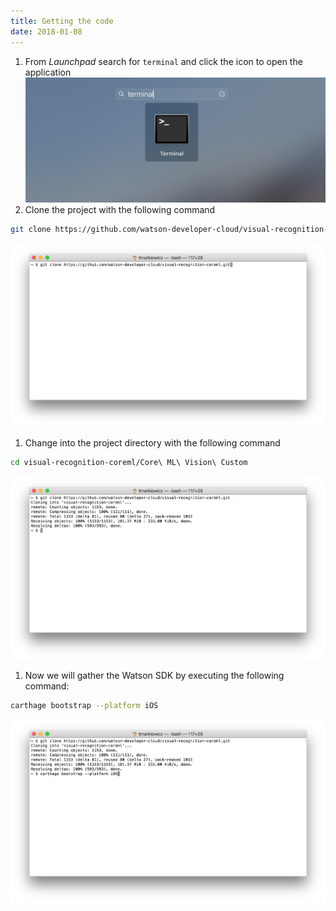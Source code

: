 ```yaml
---
title: Getting the code
date: 2018-01-08
---
```


1. From *Launchpad* search for `terminal` and click the icon to open the application
![](../_images/launchpad_terminal.png)
1. Clone the project with the following command
```bash
git clone https://github.com/watson-developer-cloud/visual-recognition-coreml.git
```
![](../_images/terminal_clone_repo_start.png)
1. Change into the project directory with the following command
```bash
cd visual-recognition-coreml/Core\ ML\ Vision\ Custom
```
![](../_images/terminal_clone_repo_finished.png)
1. Now we will gather the Watson SDK by executing the following command:
```bash
carthage bootstrap --platform iOS
```
![](../_images/terminal_carthage.png)
